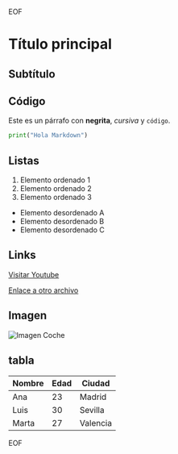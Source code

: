 EOF
# Título principal

## Subtítulo

## Código

Este es un párrafo con **negrita**, *cursiva* y `código`.

```python
print("Hola Markdown")
```

## Listas

1. Elemento ordenado 1  
2. Elemento ordenado 2  
3. Elemento ordenado 3  

- Elemento desordenado A  
- Elemento desordenado B  
- Elemento desordenado C  

## Links

[Visitar Youtube](https://youtube.com)  

[Enlace a otro archivo](archivo2.md)  

## Imagen

![Imagen Coche](https://cdn.autobild.es/sites/navi.axelspringer.es/public/bdc/dc/fotos/Lamborghini_Huracan_STO09_0.jpg)

## tabla

| Nombre | Edad | Ciudad |
|--------|------|--------|
| Ana    | 23   | Madrid |
| Luis   | 30   | Sevilla |
| Marta  | 27   | Valencia |
EOF
